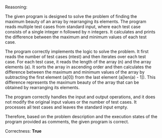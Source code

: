 Reasoning:

The given program is designed to solve the problem of finding the maximum beauty of an array by rearranging its elements. The program reads multiple test cases from standard input, where each test case consists of a single integer n followed by n integers. It calculates and prints the difference between the maximum and minimum values of each test case.

The program correctly implements the logic to solve the problem. It first reads the number of test cases (ntest) and then iterates over each test case. For each test case, it reads the length of the array (n) and the array elements (a). It sorts the array in ascending order and then calculates the difference between the maximum and minimum values of the array by subtracting the first element (a[0]) from the last element (a[len(a) - 1]). This difference represents the maximum beauty of the array that can be obtained by rearranging its elements.

The program correctly handles the input and output operations, and it does not modify the original input values or the number of test cases. It processes all test cases and leaves the standard input empty.

Therefore, based on the problem description and the execution states of the program provided as comments, the given program is correct.

Correctness: **True**